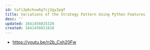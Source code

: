 ```yaml
---
id: tafi3p6chxw6g7cj2gy2pqf
title: Variations of the Strategy Pattern Using Python Features
desc: ''
updated: 1641456025328
created: 1641456021818
---
```



- <https://youtu.be/n2b_Cxh20Fw>

